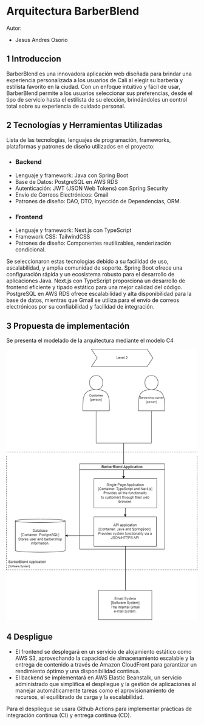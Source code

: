 # Arquitectura BarberBlend

Autor:
 - Jesus Andres Osorio


## 1 Introduccion

BarberBlend es una innovadora aplicación web diseñada para brindar una experiencia personalizada a los usuarios de Cali al elegir su barbería y estilista favorito en la ciudad. Con un enfoque intuitivo y fácil de usar, BarberBlend permite a los usuarios seleccionar sus preferencias, desde el tipo de servicio hasta el estilista de su elección, brindándoles un control total sobre su experiencia de cuidado personal.


## 2 Tecnologías y Herramientas Utilizadas

Lista de las tecnologías, lenguajes de programación, frameworks, plataformas y patrones de diseño utilizados en el proyecto:
- ### Backend 
- Lenguaje y framework: Java con Spring Boot
- Base de Datos: PostgreSQL en AWS RDS
- Autenticación: JWT (JSON Web Tokens) con Spring Security
- Envío de Correos Electrónicos: Gmail
- Patrones de diseño: DAO, DTO, Inyección de Dependencias, ORM.
- ### Frontend
- Lenguaje y framework: Next.js con TypeScript
- Framework CSS: TailwindCSS
- Patrones de diseño: Componentes reutilizables, renderización condicional.

Se seleccionaron estas tecnologías debido a su facilidad de uso, escalabilidad, y amplia comunidad de soporte. Spring Boot ofrece una configuración rápida y un ecosistema robusto para el desarrollo de aplicaciones Java. Next.js con TypeScript proporciona un desarrollo de frontend eficiente y tipado estático para una mejor calidad del código. PostgreSQL en AWS RDS ofrece escalabilidad y alta disponibilidad para la base de datos, mientras que Gmail se utiliza para el envío de correos electrónicos por su confiabilidad y facilidad de integración.

## 3 Propuesta de implementación

Se presenta el modelado de la arquitectura mediante el modelo C4

![Model C4 Level2 (architecture of BarberBlend)](https://github.com/BarberBlend/architecture_testing_docs/blob/main/architecture-level2.png?raw=true)

## 4 Despligue
- El frontend se desplegará en un servicio de alojamiento estático como AWS S3, aprovechando la capacidad de almacenamiento escalable y la entrega de contenido a través de Amazon CloudFront para garantizar un rendimiento óptimo y una disponibilidad continua.
- El backend se implementará en AWS Elastic Beanstalk, un servicio administrado que simplifica el despliegue y la gestión de aplicaciones al manejar automáticamente tareas como el aprovisionamiento de recursos, el equilibrado de carga y la escalabilidad.

Para el despliegue se usara Github Actions para implementar prácticas de integración continua (CI) y entrega continua (CD).

